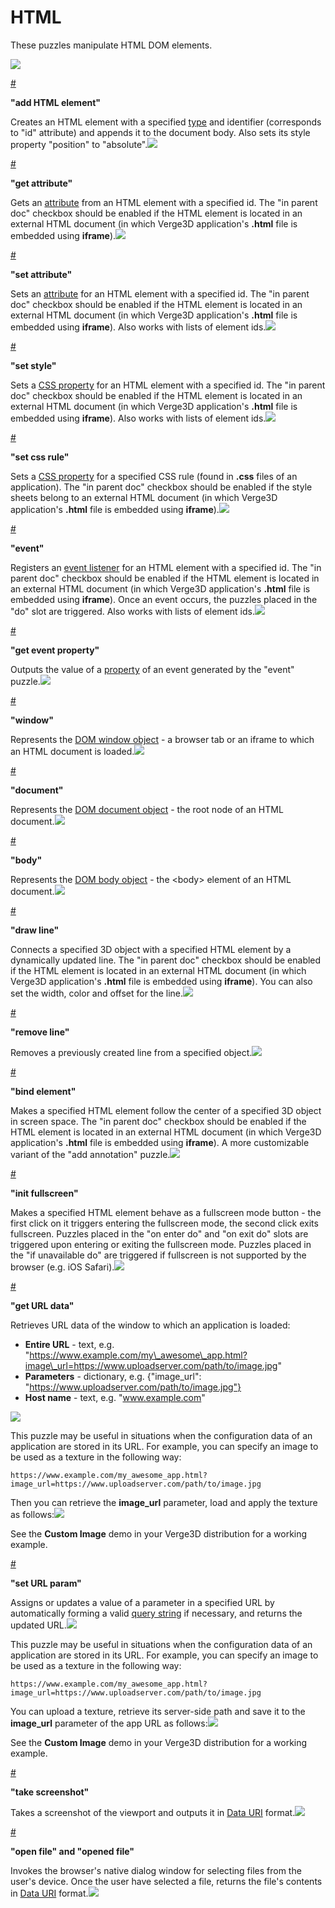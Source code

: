# HTML

These puzzles manipulate HTML DOM elements.

![](https://www.soft8soft.com/docs/files/puzzles/puzzles-html.jpg)

[\#](https://www.soft8soft.com/docs/manual/en/puzzles/HTML.html#add_HTML_element)

**"add HTML element"**

Creates an HTML element with a specified [type](https://www.w3schools.com/tags/default.asp) and identifier \(corresponds to "id" attribute\) and appends it to the document body. Also sets its style property "position" to "absolute".![](https://www.soft8soft.com/docs/files/puzzles/puzzles-html-add-html-elem.jpg)

[\#](https://www.soft8soft.com/docs/manual/en/puzzles/HTML.html#get_attribute)

**"get attribute"**

Gets an [attribute](https://www.w3schools.com/tags/ref_attributes.asp) from an HTML element with a specified id. The "in parent doc" checkbox should be enabled if the HTML element is located in an external HTML document \(in which Verge3D application's **.html** file is embedded using **iframe**\).![](https://www.soft8soft.com/docs/files/puzzles/puzzles-html-get-attr.jpg)

[\#](https://www.soft8soft.com/docs/manual/en/puzzles/HTML.html#set_attribute)

**"set attribute"**

Sets an [attribute](https://www.w3schools.com/tags/ref_attributes.asp) for an HTML element with a specified id. The "in parent doc" checkbox should be enabled if the HTML element is located in an external HTML document \(in which Verge3D application's **.html** file is embedded using **iframe**\). Also works with lists of element ids.![](https://www.soft8soft.com/docs/files/puzzles/puzzles-html-set-attr.jpg)

[\#](https://www.soft8soft.com/docs/manual/en/puzzles/HTML.html#set_style)

**"set style"**

Sets a [CSS property](https://www.w3schools.com/cssref/default.asp) for an HTML element with a specified id. The "in parent doc" checkbox should be enabled if the HTML element is located in an external HTML document \(in which Verge3D application's **.html** file is embedded using **iframe**\). Also works with lists of element ids.![](https://www.soft8soft.com/docs/files/puzzles/puzzles-html-set-style.jpg)

[\#](https://www.soft8soft.com/docs/manual/en/puzzles/HTML.html#set_css_rule)

**"set css rule"**

Sets a [CSS property](https://www.w3schools.com/cssref/default.asp) for a specified CSS rule \(found in **.css** files of an application\). The "in parent doc" checkbox should be enabled if the style sheets belong to an external HTML document \(in which Verge3D application's **.html** file is embedded using **iframe**\).![](https://www.soft8soft.com/docs/files/puzzles/puzzles-html-set-css-rule.jpg)

[\#](https://www.soft8soft.com/docs/manual/en/puzzles/HTML.html#event)

**"event"**

Registers an [event listener](https://www.w3schools.com/jsref/dom_obj_event.asp) for an HTML element with a specified id. The "in parent doc" checkbox should be enabled if the HTML element is located in an external HTML document \(in which Verge3D application's **.html** file is embedded using **iframe**\). Once an event occurs, the puzzles placed in the "do" slot are triggered. Also works with lists of element ids.![](https://www.soft8soft.com/docs/files/puzzles/puzzles-html-on-event.jpg)

[\#](https://www.soft8soft.com/docs/manual/en/puzzles/HTML.html#get_event_property)

**"get event property"**

Outputs the value of a [property](https://www.w3schools.com/jsref/obj_events.asp) of an event generated by the "event" puzzle.![](https://www.soft8soft.com/docs/files/puzzles/puzzles-html-get-event-property.jpg)

[\#](https://www.soft8soft.com/docs/manual/en/puzzles/HTML.html#window)

**"window"**

Represents the [DOM window object](https://www.w3schools.com/jsref/obj_window.asp) - a browser tab or an iframe to which an HTML document is loaded.![](https://www.soft8soft.com/docs/files/puzzles/puzzles-html-window.jpg)

[\#](https://www.soft8soft.com/docs/manual/en/puzzles/HTML.html#document)

**"document"**

Represents the [DOM document object](https://www.w3schools.com/jsref/dom_obj_document.asp) - the root node of an HTML document.![](https://www.soft8soft.com/docs/files/puzzles/puzzles-html-document.jpg)

[\#](https://www.soft8soft.com/docs/manual/en/puzzles/HTML.html#body)

**"body"**

Represents the [DOM body object](https://www.w3schools.com/jsref/dom_obj_body.asp) - the &lt;body&gt; element of an HTML document.![](https://www.soft8soft.com/docs/files/puzzles/puzzles-html-body.jpg)

[\#](https://www.soft8soft.com/docs/manual/en/puzzles/HTML.html#draw_line)

**"draw line"**

Connects a specified 3D object with a specified HTML element by a dynamically updated line. The "in parent doc" checkbox should be enabled if the HTML element is located in an external HTML document \(in which Verge3D application's **.html** file is embedded using **iframe**\). You can also set the width, color and offset for the line.![](https://www.soft8soft.com/docs/files/puzzles/puzzles-html-draw-line.jpg)

[\#](https://www.soft8soft.com/docs/manual/en/puzzles/HTML.html#remove_line)

**"remove line"**

Removes a previously created line from a specified object.![](https://www.soft8soft.com/docs/files/puzzles/puzzles-html-remove-line.jpg)

[\#](https://www.soft8soft.com/docs/manual/en/puzzles/HTML.html#bind_element)

**"bind element"**

Makes a specified HTML element follow the center of a specified 3D object in screen space. The "in parent doc" checkbox should be enabled if the HTML element is located in an external HTML document \(in which Verge3D application's **.html** file is embedded using **iframe**\). A more customizable variant of the "add annotation" puzzle.![](https://www.soft8soft.com/docs/files/puzzles/puzzles-html-bind-element.jpg)

[\#](https://www.soft8soft.com/docs/manual/en/puzzles/HTML.html#init_fullscreen)

**"init fullscreen"**

Makes a specified HTML element behave as a fullscreen mode button - the first click on it triggers entering the fullscreen mode, the second click exits fullscreen. Puzzles placed in the "on enter do" and "on exit do" slots are triggered upon entering or exiting the fullscreen mode. Puzzles placed in the "if unavailable do" are triggered if fullscreen is not supported by the browser \(e.g. iOS Safari\).![](https://www.soft8soft.com/docs/files/puzzles/puzzles-html-init-fullscreen.jpg)

[\#](https://www.soft8soft.com/docs/manual/en/puzzles/HTML.html#get_url_data)

**"get URL data"**

Retrieves URL data of the window to which an application is loaded:

* **Entire URL** - text, e.g. "https://www.example.com/my\_awesome\_app.html?image\_url=https://www.uploadserver.com/path/to/image.jpg"
* **Parameters** - dictionary, e.g. {"image\_url": "https://www.uploadserver.com/path/to/image.jpg"}
* **Host name** - text, e.g. "www.example.com"

![](https://www.soft8soft.com/docs/files/puzzles/puzzles-html-get-url-data.jpg)

This puzzle may be useful in situations when the configuration data of an application are stored in its URL. For example, you can specify an image to be used as a texture in the following way:

```text
https://www.example.com/my_awesome_app.html?image_url=https://www.uploadserver.com/path/to/image.jpg
```

Then you can retrieve the **image\_url** parameter, load and apply the texture as follows:![](https://www.soft8soft.com/docs/files/puzzles/puzzles-html-get-url-data-example.jpg)

See the **Custom Image** demo in your Verge3D distribution for a working example.

[\#](https://www.soft8soft.com/docs/manual/en/puzzles/HTML.html#set_url_param)

**"set URL param"**

Assigns or updates a value of a parameter in a specified URL by automatically forming a valid [query string](https://en.wikipedia.org/wiki/Query_string) if necessary, and returns the updated URL.![](https://www.soft8soft.com/docs/files/puzzles/puzzles-html-set-url-param.jpg)

This puzzle may be useful in situations when the configuration data of an application are stored in its URL. For example, you can specify an image to be used as a texture in the following way:

```text
https://www.example.com/my_awesome_app.html?image_url=https://www.uploadserver.com/path/to/image.jpg
```

You can upload a texture, retrieve its server-side path and save it to the **image\_url** parameter of the app URL as follows:![](https://www.soft8soft.com/docs/files/puzzles/puzzles-html-set-url-param-example.jpg)

See the **Custom Image** demo in your Verge3D distribution for a working example.

[\#](https://www.soft8soft.com/docs/manual/en/puzzles/HTML.html#take_screenshot)

**"take screenshot"**

Takes a screenshot of the viewport and outputs it in [Data URI](https://en.wikipedia.org/wiki/Data_URI_scheme#Examples_of_use) format.![](https://www.soft8soft.com/docs/files/puzzles/puzzles-html-take-screenshot.jpg)

[\#](https://www.soft8soft.com/docs/manual/en/puzzles/HTML.html#open_file)

**"open file" and "opened file"**

Invokes the browser's native dialog window for selecting files from the user's device. Once the user have selected a file, returns the file's contents in [Data URI](https://en.wikipedia.org/wiki/Data_URI_scheme#Examples_of_use) format.![](https://www.soft8soft.com/docs/files/puzzles/puzzles-html-open-file.jpg)

